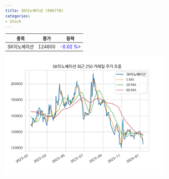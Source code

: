 ```yaml
---
title: SK이노베이션 (096770)
categories:
- Stock
---
```


|종목|종가|등락|
|----|----|----|
|SK이노베이션|124600|<span style="color: blue">-0.02 %</span>>|

<!-- more -->

![096770](/assets/images/stock/096770.png)